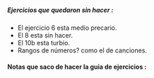 ##### Ejercicios que quedaron sin hacer :
* El ejercicio 6 esta medio precario.
* El 8 esta sin hacer.
* El 10b esta turbio.
* Rangos de números? como el de canciones.

#### Notas que saco de hacer la guia de ejercicios :
